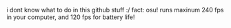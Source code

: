 i dont know what to do in this github stuff :/
fact: osu! runs maxinum 240 fps in your computer, and 120 fps for battery life!
